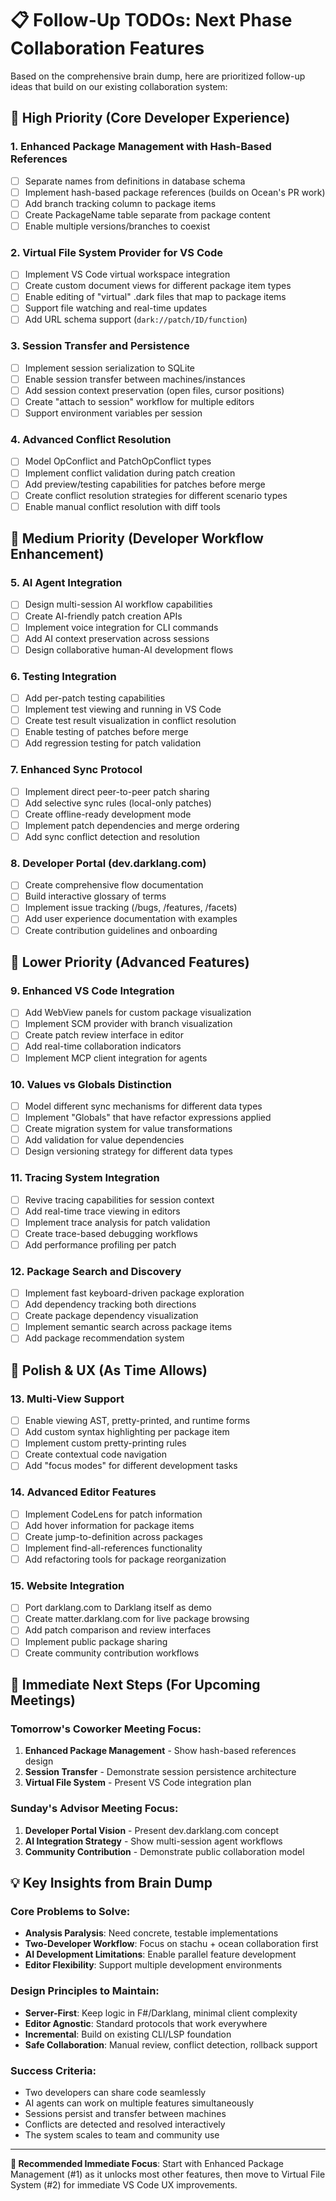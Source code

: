 # 📋 Follow-Up TODOs: Next Phase Collaboration Features

Based on the comprehensive brain dump, here are prioritized follow-up ideas that build on our existing collaboration system:

## 🎯 High Priority (Core Developer Experience)

### 1. **Enhanced Package Management with Hash-Based References**
- [ ] Separate names from definitions in database schema
- [ ] Implement hash-based package references (builds on Ocean's PR work)
- [ ] Add branch tracking column to package items
- [ ] Create PackageName table separate from package content
- [ ] Enable multiple versions/branches to coexist

### 2. **Virtual File System Provider for VS Code**
- [ ] Implement VS Code virtual workspace integration
- [ ] Create custom document views for different package item types
- [ ] Enable editing of "virtual" .dark files that map to package items
- [ ] Support file watching and real-time updates
- [ ] Add URL schema support (`dark://patch/ID/function`)

### 3. **Session Transfer and Persistence**
- [ ] Implement session serialization to SQLite
- [ ] Enable session transfer between machines/instances
- [ ] Add session context preservation (open files, cursor positions)
- [ ] Create "attach to session" workflow for multiple editors
- [ ] Support environment variables per session

### 4. **Advanced Conflict Resolution**
- [ ] Model OpConflict and PatchOpConflict types
- [ ] Implement conflict validation during patch creation
- [ ] Add preview/testing capabilities for patches before merge
- [ ] Create conflict resolution strategies for different scenario types
- [ ] Enable manual conflict resolution with diff tools

## 🔧 Medium Priority (Developer Workflow Enhancement)

### 5. **AI Agent Integration**
- [ ] Design multi-session AI workflow capabilities
- [ ] Create AI-friendly patch creation APIs
- [ ] Implement voice integration for CLI commands
- [ ] Add AI context preservation across sessions
- [ ] Design collaborative human-AI development flows

### 6. **Testing Integration**
- [ ] Add per-patch testing capabilities
- [ ] Implement test viewing and running in VS Code
- [ ] Create test result visualization in conflict resolution
- [ ] Enable testing of patches before merge
- [ ] Add regression testing for patch validation

### 7. **Enhanced Sync Protocol**
- [ ] Implement direct peer-to-peer patch sharing
- [ ] Add selective sync rules (local-only patches)
- [ ] Create offline-ready development mode
- [ ] Implement patch dependencies and merge ordering
- [ ] Add sync conflict detection and resolution

### 8. **Developer Portal (dev.darklang.com)**
- [ ] Create comprehensive flow documentation
- [ ] Build interactive glossary of terms
- [ ] Implement issue tracking (/bugs, /features, /facets)
- [ ] Add user experience documentation with examples
- [ ] Create contribution guidelines and onboarding

## 📱 Lower Priority (Advanced Features)

### 9. **Enhanced VS Code Integration**
- [ ] Add WebView panels for custom package visualization
- [ ] Implement SCM provider with branch visualization
- [ ] Create patch review interface in editor
- [ ] Add real-time collaboration indicators
- [ ] Implement MCP client integration for agents

### 10. **Values vs Globals Distinction**
- [ ] Model different sync mechanisms for different data types
- [ ] Implement "Globals" that have refactor expressions applied
- [ ] Create migration system for value transformations
- [ ] Add validation for value dependencies
- [ ] Design versioning strategy for different data types

### 11. **Tracing System Integration**
- [ ] Revive tracing capabilities for session context
- [ ] Add real-time trace viewing in editors
- [ ] Implement trace analysis for patch validation
- [ ] Create trace-based debugging workflows
- [ ] Add performance profiling per patch

### 12. **Package Search and Discovery**
- [ ] Implement fast keyboard-driven package exploration
- [ ] Add dependency tracking both directions
- [ ] Create package dependency visualization
- [ ] Implement semantic search across package items
- [ ] Add package recommendation system

## 🎨 Polish & UX (As Time Allows)

### 13. **Multi-View Support**
- [ ] Enable viewing AST, pretty-printed, and runtime forms
- [ ] Add custom syntax highlighting per package item
- [ ] Implement custom pretty-printing rules
- [ ] Create contextual code navigation
- [ ] Add "focus modes" for different development tasks

### 14. **Advanced Editor Features**
- [ ] Implement CodeLens for patch information
- [ ] Add hover information for package items
- [ ] Create jump-to-definition across packages
- [ ] Implement find-all-references functionality
- [ ] Add refactoring tools for package reorganization

### 15. **Website Integration**
- [ ] Port darklang.com to Darklang itself as demo
- [ ] Create matter.darklang.com for live package browsing
- [ ] Add patch comparison and review interfaces
- [ ] Implement public package sharing
- [ ] Create community contribution workflows

## 🚨 Immediate Next Steps (For Upcoming Meetings)

### Tomorrow's Coworker Meeting Focus:
1. **Enhanced Package Management** - Show hash-based references design
2. **Session Transfer** - Demonstrate session persistence architecture
3. **Virtual File System** - Present VS Code integration plan

### Sunday's Advisor Meeting Focus:
1. **Developer Portal Vision** - Present dev.darklang.com concept
2. **AI Integration Strategy** - Show multi-session agent workflows
3. **Community Contribution** - Demonstrate public collaboration model

## 💡 Key Insights from Brain Dump

### Core Problems to Solve:
- **Analysis Paralysis**: Need concrete, testable implementations
- **Two-Developer Workflow**: Focus on stachu + ocean collaboration first  
- **AI Development Limitations**: Enable parallel feature development
- **Editor Flexibility**: Support multiple development environments

### Design Principles to Maintain:
- **Server-First**: Keep logic in F#/Darklang, minimal client complexity
- **Editor Agnostic**: Standard protocols that work everywhere
- **Incremental**: Build on existing CLI/LSP foundation
- **Safe Collaboration**: Manual review, conflict detection, rollback support

### Success Criteria:
- Two developers can share code seamlessly
- AI agents can work on multiple features simultaneously  
- Sessions persist and transfer between machines
- Conflicts are detected and resolved interactively
- The system scales to team and community use

---

**🎯 Recommended Immediate Focus**: Start with Enhanced Package Management (#1) as it unlocks most other features, then move to Virtual File System (#2) for immediate VS Code UX improvements.